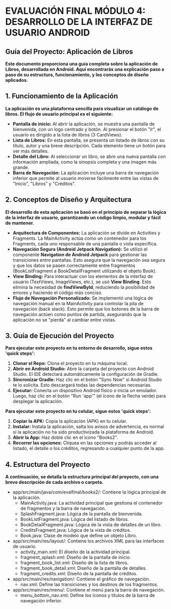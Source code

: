 # EVALUACIÓN FINAL MÓDULO 4: DESARROLLO DE LA INTERFAZ DE USUARIO ANDROID


## Guía del Proyecto: Aplicación de Libros

**Este documento proporciona una guía completa sobre la aplicación de Libros, desarrollada en Android. Aquí encontrarás una explicación paso a paso de su estructura, funcionamiento, y los conceptos de diseño aplicados.**

## 1. Funcionamiento de la Aplicación

**La aplicación es una plataforma sencilla para visualizar un catálogo de libros. El flujo de usuario principal es el siguiente:**

* **Pantalla de inicio:** Al abrir la aplicación, se muestra una pantalla de bienvenida, con un logo centrado y botón. Al presionar el botón "Ir", el usuario es dirigido a la lista de libros (3 CardViews).
* **Lista de Libros:** En esta pantalla, se presenta un listado de libros con su título, autor y una breve descripción. Cada elemento tiene un botón para ver más detalles.
* **Detalle del Libro:** Al seleccionar un libro, se abre una nueva pantalla con información ampliada, como la sinopsis completa y una imagen más grande.
* **Barra de Navegación:** La aplicación incluye una barra de navegación inferior que permite al usuario moverse fácilmente entre las vistas de "Inicio", "Libros" y "Créditos".

## 2. Conceptos de Diseño y Arquitectura

**El desarrollo de esta aplicación se basó en el principio de separar la lógica de la interfaz de usuario, garantizando un código limpio, modular y fácil de mantener.**

* **Arquitectura de Componentes:** La aplicación se divide en <span class="selected">Activities</span> y <span class="selected">Fragments</span>. La <span class="selected">MainActivity</span> actúa como un contenedor para los <span class="selected">Fragments</span>, cada uno responsable de una pantalla o vista específica.
* **Navegación Segura (Android Jetpack Navigation):** Se utilizó el componente **Navigation de Android Jetpack** para gestionar las transiciones entre pantallas. Esto asegura que la navegación sea segura y que los datos se pasen correctamente entre fragmentos (<span class="selected">BookListFragment</span> a <span class="selected">BookDetailFragment</span> utilizando el objeto <span class="selected">Book</span>).
* **View Binding:** Para interactuar con los elementos de la interfaz de usuario (<span class="selected">TextViews</span>, <span class="selected">ImageViews</span>, etc.), se usó  **View Binding**. Esto elimina la necesidad de **<span class="selected">findViewById</span>**, reduciendo la posibilidad de errores y haciendo el código más conciso.
* **Flujo de Navegación Personalizado:** Se implementó una lógica de navegación manual en la <span class="selected">MainActivity</span> para controlar la pila de navegación (<span class="selected">back stack</span>). Esto permite que los botones de la barra de navegación actúen como puntos de partida, asegurando que la aplicación no se "pierda" al cambiar entre vistas.

## 3. Guía de Ejecución del Proyecto

**Para ejecutar este proyecto en tu entorno de desarrollo, sigue estos 'quick steps':**

1. **Clonar el Repo:** Clona el proyecto en tu máquina local.
2. **Abrir en Android Studio:** Abre la carpeta del proyecto con Android Studio. El IDE detectará automáticamente la configuración de Gradle.
3. **Sincronizar Gradle:** Haz clic en el botón "Sync Now" si Android Studio te lo solicita. Esto descargará todas las dependencias necesarias.
4. **Ejecutar:** Conecta un dispositivo Android físico o inicia un emulador. Luego, haz clic en el botón "Run 'app'" (el ícono de la flecha verde) para desplegar la aplicación.

**Para ejecutar este proyecto en tu celular, sigue estos 'quick steps':**

1. **Copiar la APK:** Copia la aplicación (APK) en tu celular.
2. **Instalar:** Instala la aplicación, salta los avisos de advertencia, es normal si la aplicación no ha sido productivizada la plataforma de Android.
3. **Abrir la App:** Haz doble clic en el ícono "Books2".
4. **Recorrer las opciones:** Cliquea en las opciones y podrás acceder al listado, el detalle o los créditos, regresando a cualquier punto de la app.

## 4. Estructura del Proyecto

**A continuación, se detalla la estructura principal del proyecto, con una breve descripción de cada archivo o carpeta.**

* <span class="selected">app/src/main/java/com/evalfinal/books2/</span>: Contiene la lógica principal de la aplicación.
  * <span class="selected">MainActivity.java</span>: La actividad principal que gestiona el contenedor de fragmentos y la barra de navegación.
  * <span class="selected">SplashFragment.java</span>: Lógica de la pantalla de bienvenida.
  * <span class="selected">BookListFragment.java</span>: Lógica del listado de libros.
  * <span class="selected">BookDetailFragment.java</span>: Lógica de la vista de detalles de un libro.
  * <span class="selected">CreditsFragment.java</span>: Lógica de la vista de créditos.
  * <span class="selected">Book.java</span>: Clase de modelo que define un objeto Libro.
* <span class="selected">app/src/main/res/layout/</span>: Contiene los archivos XML para las interfaces de usuario.
  * <span class="selected">activity_main.xml</span>: El diseño de la actividad principal.
  * <span class="selected">fragment_splash.xml</span>: Diseño de la pantalla de inicio.
  * <span class="selected">fragment_book_list.xml</span>: Diseño de la lista de libros.
  * <span class="selected">fragment_book_detail.xml</span>: Diseño de la pantalla de detalles.
  * <span class="selected">fragment_credits.xml</span>: Diseño de la pantalla de créditos.
* <span class="selected">app/src/main/res/navigation/</span>: Contiene el gráfico de navegación.
  * <span class="selected">nav.xml</span>: Define las transiciones y los destinos de los fragmentos.
* <span class="selected">app/src/main/res/menu/</span>: Contiene el menú para la barra de navegación.
  * <span class="selected">menu_bottom_nav.xml</span>: Define los íconos y títulos de la barra de navegación inferior.
